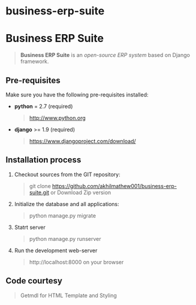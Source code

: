 # business-erp-suite
Business ERP Suite
==========

>**Business ERP Suite** is an _open-source_  *ERP system* based on Django framework.

Pre-requisites
--------------

Make sure you have the following pre-requisites installed:

 * **python** = 2.7 (required)
   >http://www.python.org

 * **django** >= 1.9 (required)
   >https://www.djangoproject.com/download/


Installation process
------------

1. Checkout sources from the GIT repository:

   > git clone https://github.com/akhilmathew001/business-erp-suite.git
   > or Download Zip version

2. Initialize the database and all applications:
     > python manage.py migrate
3. Statrt server
     > python manage.py runserver
    
4. Run the development web-server 
      >http://localhost:8000 on your browser

  
Code courtesy
------------
>Getmdl for HTML Template and Styling
